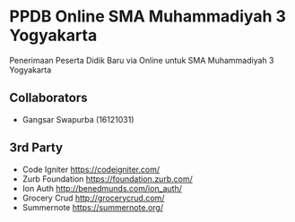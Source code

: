 # PPDB Online SMA Muhammadiyah 3 Yogyakarta
Penerimaan Peserta Didik Baru via Online untuk SMA Muhammadiyah 3 Yogyakarta

## Collaborators
- Gangsar Swapurba (16121031)

## 3rd Party
- Code Igniter https://codeigniter.com/
- Zurb Foundation https://foundation.zurb.com/
- Ion Auth http://benedmunds.com/ion_auth/
- Grocery Crud http://grocerycrud.com/
- Summernote https://summernote.org/
